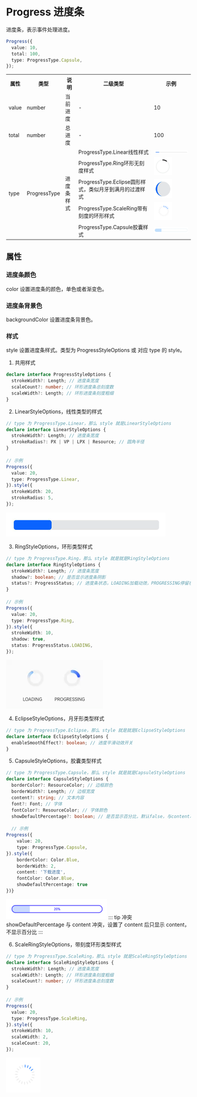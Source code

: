 # Progress 进度条

进度条，表示事件处理进度。

```ts
Progress({
  value: 10,
  total: 100,
  type: ProgressType.Capsule,
});
```

<table>
    <tr>
        <th>属性</th>
        <th>类型</th>
        <th>说明</th>
        <th>二级类型</th>
        <th>示例</th>
    </tr>
    <tr>
        <td>value</td>
        <td>number</td>
        <td>当前进度</td>
        <td>-</td>
        <td>10</td>
    </tr>
    <tr>
        <td>total</td>
        <td>number</td>
        <td>总进度</td>
        <td>-</td>
        <td>100</td>
    </tr>
    <tr>
        <td rowspan='5'>type</td>
        <td rowspan='5'>ProgressType</td>
        <td rowspan='5'>进度条样式</td>
        <td>ProgressType.Linear线性样式</td>
        <td><img src='../images/progress_typelinear.png'/></td>
    </tr>
    <tr>
        <td>ProgressType.Ring环形无刻度样式</td>
        <td><img src='../images/progress_typering.png' width='50'/></td>
    </tr>
    <tr>
        <td>ProgressType.Eclipse圆形样式，类似月牙到满月的过渡样式</td>
        <td><img src='../images/progress_typeeclipse.png' width='50'/></td>
    </tr>
    <tr>
        <td>ProgressType.ScaleRing带有刻度的环形样式</td>
        <td><img src='../images/progress_stylescalering.png' width='50'/></td>
    </tr>
    <tr>
        <td>ProgressType.Capsule胶囊样式</td>
        <td><img src='../images/progress_typecapsule.png'/></td>
    </tr>

</table>

## 属性

### 进度条颜色

color 设置进度条的颜色，单色或者渐变色。

### 进度条背景色

backgroundColor 设置进度条背景色。

### 样式

style 设置进度条样式。类型为 ProgressStyleOptions 或 对应 type 的 style。

1. 共用样式

```ts
declare interface ProgressStyleOptions {
  strokeWidth?: Length; // 进度条宽度
  scaleCount?: number; // 环形进度条总刻度数
  scaleWidth?: Length; // 环形进度条刻度粗细
}
```

2. LinearStyleOptions，线性类型的样式

```ts
// type 为 ProgressType.Linear，那么 style 就是LinearStyleOptions
declare interface LinearStyleOptions {
  strokeWidth?: Length; // 进度条宽度
  strokeRadius?: PX | VP | LPX | Resource; // 圆角半径
}

// 示例
Progress({
  value: 20,
  type: ProgressType.Linear,
}).style({
  strokeWidth: 20,
  strokeRadius: 5,
});
```

![alt text](../images/progress_stylelinear.png)

3. RingStyleOptions，环形类型样式

```ts
// type 为 ProgressType.Ring，那么 style 就是就是RingStyleOptions
declare interface RingStyleOptions {
  strokeWidth?: Length; // 进度条宽度
  shadow?: boolean; // 是否显示进度条阴影
  status?: ProgressStatus; // 进度条状态，LOADING加载动效，PROGRESSING停留在具体的进度值上不动
}

// 示例
Progress({
  value: 20,
  type: ProgressType.Ring,
}).style({
  strokeWidth: 10,
  shadow: true,
  status: ProgressStatus.LOADING,
});
```

![alt text](../images/progress_stylering.gif)

4. EclipseStyleOptions，月牙形类型样式

```ts
// type 为 ProgressType.Eclipse，那么 style 就是就是EclipseStyleOptions
declare interface EclipseStyleOptions {
  enableSmoothEffect?: boolean; // 进度平滑动效开关
}
```

5. CapsuleStyleOptions，胶囊类型样式

```ts
// type 为 ProgressType.Capsule，那么 style 就是就是CapsuleStyleOptions
declare interface CapsuleStyleOptions {
  borderColor?: ResourceColor; // 边框颜色
  borderWidth?: Length; // 边框宽度
  content?: string; // 文本内容
  font?: Font; // 字体
  fontColor?: ResourceColor; // 字体颜色
  showDefaultPercentage?: boolean; // 是否显示百分比，默认false，与content冲突，设置了content后只显示content，不显示百分比

  // 示例
Progress({
    value: 20,
    type: ProgressType.Capsule,
}).style({
    borderColor: Color.Blue,
    borderWidth: 2,
    content: '下载进度',
    fontColor: Color.Blue,
    showDefaultPercentage: true
})}
```

![alt text](../images/progress_stypecapsule.png)
::: tip 冲突
showDefaultPercentage 与 content 冲突，设置了 content 后只显示 content，不显示百分比
:::

6. ScaleRingStyleOptions，带刻度环形类型样式

```ts
// type 为 ProgressType.ScaleRing，那么 style 就是ScaleRingStyleOptions
declare interface ScaleRingStyleOptions {
  strokeWidth?: Length; // 进度条宽度
  scaleWidth?: Length; // 环形进度条刻度粗细
  scaleCount?: number; // 环形进度条总刻度数
}

// 示例
Progress({
  value: 20,
  type: ProgressType.ScaleRing,
}).style({
  strokeWidth: 10,
  scaleWidth: 2,
  scaleCount: 20,
});
```

![alt text](../images/progress_stylescalering.png)
